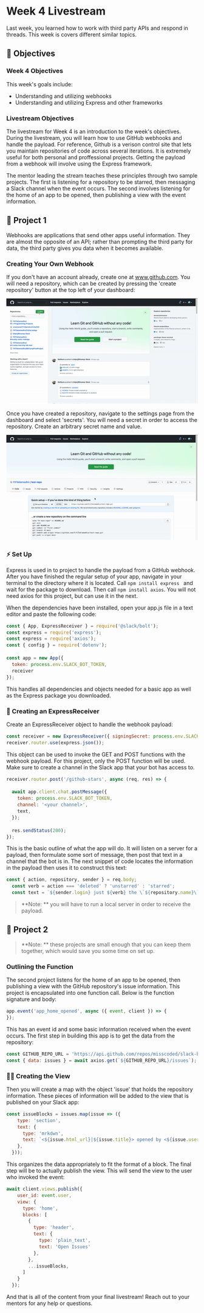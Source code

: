 # Week 4 Livestream

Last week, you learned how to work with third party APIs and respond in threads. This week is covers different similar topics.

## 📝 Objectives

### Week 4 Objectives

This week's goals include:

- Understanding and utilizing webhooks
- Understanding and utilizing Express and other frameworks

### Livestream Objectives

The livestream for Week 4 is an introduction to the week's objectives. During the livestream, you will learn how to use GitHub webhooks and handle the payload. For reference, Github is a verison control site that lets you maintain repositories of code across several iterations. It is extremely useful for both personal and proffessional projects. Getting the payload from a webhook will involve using the Express framework. 

The mentor leading the stream teaches these principles through two sample projects. The first is listening for a repository to be starred, then messaging a Slack channel when the event occurs. The second involves listening for the home of an app to be opened, then publishing a view with the event information.

## 🔨 Project 1

Webhooks are applications that send other apps useful information. They are almost the opposite of an API; rather than prompting the third party for data, the third party gives you data when it becomes available.

### Creating Your Own Webhook

If you don't have an account already, create one at www.github.com. You will need a repository, which can be created by pressing the 'create repository' button at the top left of your dashboard:

![](./Gifs_Images/4.1-creating-repo.gif)

Once you have created a repository, navigate to the settings page from the dashboard and select 'secrets'. You will need a secret in order to access the repository. Create an arbitrary secret name and value. 

![](./Gifs_Images/4.2-secret.gif)





### ⚡️ Set Up

Express is used in to project to handle the payload from a GitHub webhook. After you have finished the regular setup of your app, navigate in your terminal to the directory where it is located. Call ```npm install express ``` and wait for the package to download. Then call ```npm install axios```. You will not need axios for this project, but can use it in the next.

When the dependencies have been installed, open your app.js file in a text editor and paste the following code:

```javascript
const { App, ExpressReceiver } = require('@slack/bolt');
const express = require('express');
const express = require('axios');
const { config } = require('dotenv');

const app = new App({
  token: process.env.SLACK_BOT_TOKEN,
  receiver
});
```

This handles all dependencies and objects needed for a basic app as well as the Express package you downloaded.

### 🔔 Creating an ExpressReceiver

Create an ExpressReceiver object to handle the webhook payload:

```javascript
const receiver = new ExpressReceiver({ signingSecret: process.env.SLACK_SIGNING_SECRET });
receiver.router.use(express.json());
```

This object can be used to invoke the GET and POST functions with the webhook payload. For this project, only the POST function will be used. Make sure to create a channel in the Slack app that your bot has access to.

```javascript
receiver.router.post('/github-stars', async (req, res) => {
  
  await app.client.chat.postMessage({
    token: process.env.SLACK_BOT_TOKEN,
    channel: '<your channel>',
    text,
  });

  res.sendStatus(200);
});

```

This is the basic outline of what the app will do. It will listen on a server for a payload, then formulate some sort of message, then post that text in a channel that the bot is in. The next snippet of code locates the information in the payload then uses it to construct this text:

```javascript
const { action, repository, sender } = req.body;
  const verb = action === 'deleted' ? 'unstarred' : 'starred';
  const text = `${sender.login} just ${verb} the \`${repository.name}\` repository, bringing the total number of stars to ${repository.stargazers_count}.`;
```

> **Note: ** you will have to run a local server in order to receive the payload.

## 🔨 Project 2

> **Note: ** these projects are small enough that you can keep them together, which would save you some time on set up. 

### Outlining the Function

The second project listens for the home of an app to be opened, then publishing a view with the GitHub repository's issue information. This project is encapsulated into one function call. Below is the function signature and body:

```javascript
app.event('app_home_opened', async ({ event, client }) => {
});
```

 This has an event id and some basic information received when the event occurs. The first step in building this app is to get the data from the repository:

```javascript
const GITHUB_REPO_URL = 'https://api.github.com/repos/misscoded/slack-bit-camp';
const { data: issues } = await axios.get(`${GITHUB_REPO_URL}/issues`);
```

### 👷🏻 Creating the View 

Then you will create a map with the object 'issue' that holds the repository information. These pieces of information will be added to the view that is published on your Slack app:

```javascript
const issueBlocks = issues.map(issue => ({
    type: 'section',
    text: {
      type: 'mrkdwn',
      text: `<${issue.html_url}|${issue.title}> opened by <${issue.user.html_url}|${issue.user.login}>`
    },
  }));
```

This organizes the data appropriately to fit the format of a block. The final step will be to actually publish the view. This will send the view to the user who invoked the event:

```javascript
await client.views.publish({
    user_id: event.user,
    view: {
      type: 'home',
      blocks: [
        {
          type: 'header',
          text: {
            type: 'plain_text',
            text: 'Open Issues'
          },
        },
        ...issueBlocks,
      ]
    }
  });

```



And that is all of the content from your final livestream! Reach out to your mentors for any help or questions.
























